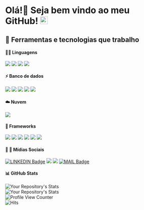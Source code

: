 # Olá!👋 Seja bem vindo ao meu GitHub! <img src="https://github.com/TheDudeThatCode/TheDudeThatCode/blob/master/Assets/Earth.gif" width="24px">

## 🔧 Ferramentas e tecnologias que trabalho

#### :man_technologist: Linguagens

![](https://img.shields.io/badge/Code-Ruby-informational?style=flat&logo=Ruby&logoColor=white&color=2c59ad)
![](https://img.shields.io/badge/Code-HTML5-informational?style=flat&logo=html5&logoColor=white&color=2c59ad)
![](https://img.shields.io/badge/Code-CSS3-informational?style=flat&logo=css3&logoColor=white&color=2c59ad)
<img src = "https://img.shields.io/badge/Code-Groovy-informational?style=flat&logo=java&logoColor=white&color=2c59ad">

#### :zap: Banco de dados

![](https://img.shields.io/badge/BD-Oracle-informational?style=flat&logo=oracle&logoColor=white&color=2c59ad)
![](https://img.shields.io/badge/Code-Microsoft_SQL_Server-informational?style=flat&logo=microsoft-sql-server&logoColor=white&color=2c59ad)
![](https://img.shields.io/badge/BD-PostgreSQL-informational?style=flat&logo=postgresql&logoColor=white&color=2c59ad)
<img src= "https://img.shields.io/badge/BD-Firebird-informational?style=flat&logo=firebird&logoColor=white&color=2c59ad">
<img src= "https://img.shields.io/badge/BD-Mysql-informational?style=flat&logo=mysql&logoColor=white&color=2c59ad">

#### :cloud: Nuvem

![](https://img.shields.io/badge/Cloud-microsoft%20azure-informational?style=flat&logo=microsoft-azure&logoColor=white&color=2c59ad)

#### :rocket: Frameworks

![](https://img.shields.io/badge/Framework-GraphQl-informational?style=flat&logo=graphql&logoColor=white&color=2c59ad)
![](https://img.shields.io/badge/Framework-Git-informational?style=flat&logo=git&logoColor=white&color=2c59ad)
![](https://img.shields.io/badge/Framework-Postman-informational?style=flat&logo=Postman&logoColor=white&color=2c59ad)
![](https://img.shields.io/badge/Editor-Visual_Studio_Code-informational?style=flag&logo=visual%20studio%20code&logoColor=white&color=2c59ad)
![](https://img.shields.io/badge/Editor-Notepad++-informational?style=flag&logo=notepad%2B%2B&logoColor=white&color=2c59ad)
![](https://img.shields.io/badge/Editor-Cucumber-informational?style=flag&logo=https://user-images.githubusercontent.com/34240983/121955960-f064d480-cd36-11eb-930f-e95156941aa8.png&logoColor=white&color=2c59ad)

#### :man: :woman: Mídias Sociais

[![LINKEDIN Badge](https://img.shields.io/badge/LinkedIn-Marcelo_Amaro-blue?style=social&logo=linkedin&link=https://www.linkedin.com/in/marcelo-henrique-de-souza-amaro-196b99142&logoColor=blue&color=2c59ad)](https://www.linkedin.com/in/marcelo-henrique-de-souza-amaro-196b99142)
![](https://img.shields.io/badge/Media-Facebook-1877F2?style=flag&logo=facebook&logoColor=white&color=2c59ad)
![](https://img.shields.io/badge/Media-GitHub-100000?style=flag&logo=github&logoColor=white&color=2c59ad)
[![MAIL Badge](https://img.shields.io/badge/Email-souzamarcelo793@gmail.com-c14438?style=flag&logo=Gmail&logoColor=white&color=2c59ad&link=mailto:souzamarcelo793@gmail.com)](mailto:souzamarcelo793@gmail.com)

#### :bar_chart: GitHub Stats
![Your Repository's Stats](https://github-readme-stats.vercel.app/api?username=Marcelo46&show_icons=true&theme=tokyonight)<br/>
![Your Repository's Stats](https://github-readme-stats.vercel.app/api/top-langs/?username=Marcelo46&theme=tokyonight)<br/>
![Profile View Counter](https://komarev.com/ghpvc/?username=Marcelo46)<br/>
![Hits](https://hitcounter.pythonanywhere.com/count/tag.svg?url=https://github.com/Marcelo46/Python)
 
 <!--
**Marcelo46/Marcelo46** is a ✨ _special_ ✨ repository because its `README.md` (this file) appears on your GitHub profile.
- 🔭 I’m currently working on ...
- 🌱 I’m currently learning ...
- 👯 I’m looking to collaborate on ...
- 🤔 I’m looking for help with ...
- 💬 Ask me about ...
- 📫 How to reach me: ...
- 😄 Pronouns: ...
- ⚡ Fun fact: ...

# Top 5 Badges That Will Take Your GitHub Repository to the Next Level
-->


